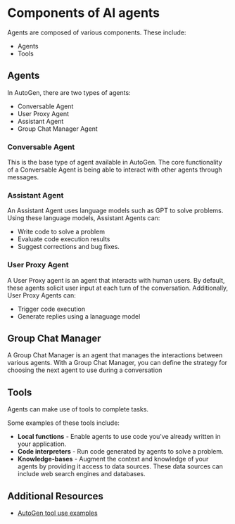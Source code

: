 # Components of AI agents

Agents are composed of various components. These include:

- Agents
- Tools

## Agents

In AutoGen, there are two types of agents:

- Conversable Agent
- User Proxy Agent
- Assistant Agent
- Group Chat Manager Agent

### Conversable Agent

This is the base type of agent available in AutoGen. The core functionality of a Conversable Agent is being able to interact with other agents through messages. 

### Assistant Agent

An Assistant Agent uses language models such as GPT to solve problems. Using these language models, Assistant Agents can:

- Write code to solve a problem
- Evaluate code execution results
- Suggest corrections and bug fixes. 

### User Proxy Agent

A User Proxy agent is an agent that interacts with human users. By default, these agents solicit user input at each turn of the conversation. Additionally, User Proxy Agents can:

- Trigger code execution
- Generate replies using a lanaguage model

## Group Chat Manager

A Group Chat Manager is an agent that manages the interactions between various agents. With a Group Chat Manager, you can define the strategy for choosing the next agent to use during a conversation

## Tools

Agents can make use of tools to complete tasks. 

Some examples of these tools include:

- **Local functions** - Enable agents to use code you've already written in your application. 
- **Code interpreters** - Run code generated by agents to solve a problem.
- **Knowledge-bases** - Augment the context and knowledge of your agents by providing it access to data sources. These data sources can include web search engines and databases. 

## Additional Resources

- [AutoGen tool use examples](https://microsoft.github.io/autogen/docs/Examples/#tool-use)